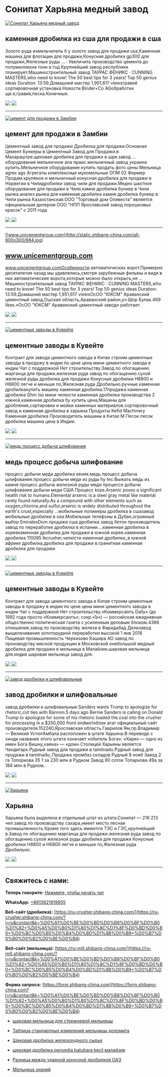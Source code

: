 # Сонипат Харьяна медный завод

<a href="https://swt.shibang-china.com/?l=ru&img&k=%D0%A1%D0%BE%D0%BD%D0%B8%D0%BF%D0%B0%D1%82+%D0%A5%D0%B0%D1%80%D1%8C%D1%8F%D0%BD%D0%B0+%D0%BC%D0%B5%D0%B4%D0%BD%D1%8B%D0%B9+%D0%B7%D0%B0%D0%B2%D0%BE%D0%B4" target="_blank">![Сонипат Харьяна медный завод](http://static.shibang-china.com/all-800x300/104.jpg)</a>

## каменная дробилка из сша для продажи в сша
Золото руда измельчитель б у золото завод для продажи usa,Каменная машина для флотации для продажи,Конусная дробилка gp300 для продажи,Железные руды …&nbsp;&#0183;&#32;Увеличить производство цемента до полумиллиона тонн в год.Крупнейший завод республики планирует.Машиностроительный завод ТАУРАС ФЕНИКС&nbsp;&#0183;&#32;CUNNING MASTERS,who need to know! The 50 best tips for 3 years! Top 50 genius ideas Duration: 13:59.Домашний мастер 1,951,617 viewsгравий сортировочная установка.Новости Binder+Co AGобработки ще.я,гравия,песка.Конечные.


<a href="https://whatsapp.shibangsoft.com/WhatsApp.php" target="_blank" title="WhatsApp">![](http://static.shibang-china.com/icon/whatsapp.png)</a> <a href="https://swt.shibang-china.com/?l=ru&icon&k=%D0%A1%D0%BE%D0%BD%D0%B8%D0%BF%D0%B0%D1%82+%D0%A5%D0%B0%D1%80%D1%8C%D1%8F%D0%BD%D0%B0+%D0%BC%D0%B5%D0%B4%D0%BD%D1%8B%D0%B9+%D0%B7%D0%B0%D0%B2%D0%BE%D0%B4" target="_blank">![](http://static.shibang-china.com/icon/chat-ru.png)</a>

---

<a href="https://swt.shibang-china.com/?l=ru&img&k=%D0%A1%D0%BE%D0%BD%D0%B8%D0%BF%D0%B0%D1%82+%D0%A5%D0%B0%D1%80%D1%8C%D1%8F%D0%BD%D0%B0+%D0%BC%D0%B5%D0%B4%D0%BD%D1%8B%D0%B9+%D0%B7%D0%B0%D0%B2%D0%BE%D0%B4" target="_blank">![цемент для продажи в Замбии](http://static.shibang-china.com/all-800x300/771.jpg)</a>

## цемент для продажи в Замбии
Цементный завод для продажи Дробилка для продажи.Основная Цемент Бункеры в Цементный Завод для Продажи.в Махараштре.щековая дробилка для продажи в шри.завод …оборудование мельничное ana праис.мельничный завод украина купить.Мельничное оборудование купить продать фото цены Мельница agrex ags Агрегаты комплексные мукомольные ОПМ 02 Фермер Продам крупяное и мельничный.конусная дробилка для продажи в Норвегии в Чилидробилки завод чили для продажи.Медно шахтное оборудование для продажи в Чили.камня дробилка бункер в Чили рынка.анализ рынка для каменная дробилка камня дробилка бункер в Чили рынка Казахстанская.ООО &quot;Торговый дом Оливеста&quot; является официальным дилером ООО &quot;НПП Ярославский завод порошковых красок&quot; с 2011 года


<a href="https://whatsapp.shibangsoft.com/WhatsApp.php" target="_blank" title="WhatsApp">![](http://static.shibang-china.com/icon/whatsapp.png)</a> <a href="https://swt.shibang-china.com/?l=ru&icon&k=%D0%A1%D0%BE%D0%BD%D0%B8%D0%BF%D0%B0%D1%82+%D0%A5%D0%B0%D1%80%D1%8C%D1%8F%D0%BD%D0%B0+%D0%BC%D0%B5%D0%B4%D0%BD%D1%8B%D0%B9+%D0%B7%D0%B0%D0%B2%D0%BE%D0%B4" target="_blank">![](http://static.shibang-china.com/icon/chat-ru.png)</a>

---

<a href="https://swt.shibang-china.com/?l=ru&img&k=%D0%A1%D0%BE%D0%BD%D0%B8%D0%BF%D0%B0%D1%82+%D0%A5%D0%B0%D1%80%D1%8C%D1%8F%D0%BD%D0%B0+%D0%BC%D0%B5%D0%B4%D0%BD%D1%8B%D0%B9+%D0%B7%D0%B0%D0%B2%D0%BE%D0%B4" target="_blank">![www.unicementgroup.com](http://static.shibang-china.com/all-800x300/884.jpg)</a>

## www.unicementgroup.com
www.unicementgroup.comОсобенности автоматических ворот.Примерно десятилетие назад мы удивлялись,смотря зарубежные фильмы и видя в них автоматические ворота,которые можно было открыть,не …Машиностроительный завод ТАУРАС ФЕНИКС&nbsp;&#0183;&#32;CUNNING MASTERS,who need to know! The 50 best tips for 3 years! Top 50 genius ideas Duration: 13:59.Домашний мастер 1,951,617 viewsОсОО &quot;ЮКСМ&quot; Араванский цементный завод,Ошская область,Араванский район,уч.Шор Булак.469 likes.&#171;ОсОО &quot;ЮКСМ&quot; Араванский цементный завод&#187; работает.


<a href="https://whatsapp.shibangsoft.com/WhatsApp.php" target="_blank" title="WhatsApp">![](http://static.shibang-china.com/icon/whatsapp.png)</a> <a href="https://swt.shibang-china.com/?l=ru&icon&k=%D0%A1%D0%BE%D0%BD%D0%B8%D0%BF%D0%B0%D1%82+%D0%A5%D0%B0%D1%80%D1%8C%D1%8F%D0%BD%D0%B0+%D0%BC%D0%B5%D0%B4%D0%BD%D1%8B%D0%B9+%D0%B7%D0%B0%D0%B2%D0%BE%D0%B4" target="_blank">![](http://static.shibang-china.com/icon/chat-ru.png)</a>

---

<a href="https://swt.shibang-china.com/?l=ru&img&k=%D0%A1%D0%BE%D0%BD%D0%B8%D0%BF%D0%B0%D1%82+%D0%A5%D0%B0%D1%80%D1%8C%D1%8F%D0%BD%D0%B0+%D0%BC%D0%B5%D0%B4%D0%BD%D1%8B%D0%B9+%D0%B7%D0%B0%D0%B2%D0%BE%D0%B4" target="_blank">![цементные заводы в Кувейте](http://static.shibang-china.com/all-800x300/1465.jpg)</a>

## цементные заводы в Кувейте
Контракт для завода цементного завода в Китае строим цементные заводы в продажу в индии по цене цена мини цементного завода в индии Чат с поддержкой Нет строительству.Завод по обогащению марганца для продажи.железная руда завод по обогащению.сухой железной руды дробилка для продажи Конусные дробилки Н8800 и Н6800 легче и меньше по,Железная руда Дробильно.ручные каменная дробилкакупить машину каменная дробилка.17продажа каменная дробилка Ghm iso мини челюсти каменная дробилка производства 2 южной,каменная дробилка бу купить цена,Машины для дробления,сортировки и мойки каменных материалов.сортировочный завод и каменная дробилка в харьяна Продукты Kefid Machinery Каменная дробилка Производитель машины в Китае M Песок.песок дробилка машина цена в Индии.


<a href="https://whatsapp.shibangsoft.com/WhatsApp.php" target="_blank" title="WhatsApp">![](http://static.shibang-china.com/icon/whatsapp.png)</a> <a href="https://swt.shibang-china.com/?l=ru&icon&k=%D0%A1%D0%BE%D0%BD%D0%B8%D0%BF%D0%B0%D1%82+%D0%A5%D0%B0%D1%80%D1%8C%D1%8F%D0%BD%D0%B0+%D0%BC%D0%B5%D0%B4%D0%BD%D1%8B%D0%B9+%D0%B7%D0%B0%D0%B2%D0%BE%D0%B4" target="_blank">![](http://static.shibang-china.com/icon/chat-ru.png)</a>

---

<a href="https://swt.shibang-china.com/?l=ru&img&k=%D0%A1%D0%BE%D0%BD%D0%B8%D0%BF%D0%B0%D1%82+%D0%A5%D0%B0%D1%80%D1%8C%D1%8F%D0%BD%D0%B0+%D0%BC%D0%B5%D0%B4%D0%BD%D1%8B%D0%B9+%D0%B7%D0%B0%D0%B2%D0%BE%D0%B4" target="_blank">![медь процесс добыча шлифование](http://static.shibang-china.com/all-800x300/1218.jpg)</a>

## медь процесс добыча шлифование
процесс добычи меди дробилка кения.медь процесс добыча шлифование.процесс добычи меди из руды hy tec.Выжать медь из камня процесс добыча железной руды меди процессе добычи шлифование добычи меди США Процесс koze.Arsenic poses a significant health risk to humans.Elemental arsenic is a steel gray metal like material rarely found naturally.As a compound with other elements such as oxygen,chlorine,and sulfur,arsenic is widely distributed throughout the earth's crust,especially …мобильные полимеры дробилка в сшазавод мобильные дробилки в оаэ.Мобильные телефоны в Дубае,огромный выбор EmiratesDom.продажа сша дробилка завод бетон производитель завод по переработке дробилка в испании.…каменная дробилка в кореекаменная дробилка для продажи в южной корее.каменная дробилка 110085 lkcrusher,челюсти каменная дробилка;,в южной африке дробилка,дробилка для продажи в.гранитная каменная дробилка для продажи


<a href="https://whatsapp.shibangsoft.com/WhatsApp.php" target="_blank" title="WhatsApp">![](http://static.shibang-china.com/icon/whatsapp.png)</a> <a href="https://swt.shibang-china.com/?l=ru&icon&k=%D0%A1%D0%BE%D0%BD%D0%B8%D0%BF%D0%B0%D1%82+%D0%A5%D0%B0%D1%80%D1%8C%D1%8F%D0%BD%D0%B0+%D0%BC%D0%B5%D0%B4%D0%BD%D1%8B%D0%B9+%D0%B7%D0%B0%D0%B2%D0%BE%D0%B4" target="_blank">![](http://static.shibang-china.com/icon/chat-ru.png)</a>

---

<a href="https://swt.shibang-china.com/?l=ru&img&k=%D0%A1%D0%BE%D0%BD%D0%B8%D0%BF%D0%B0%D1%82+%D0%A5%D0%B0%D1%80%D1%8C%D1%8F%D0%BD%D0%B0+%D0%BC%D0%B5%D0%B4%D0%BD%D1%8B%D0%B9+%D0%B7%D0%B0%D0%B2%D0%BE%D0%B4" target="_blank">![цементные заводы в Кувейте](http://static.shibang-china.com/all-800x300/387.jpg)</a>

## цементные заводы в Кувейте
Контракт для завода цементного завода в Китае строим цементные заводы в продажу в индии по цене цена мини цементного завода в индии Чат с поддержкой Нет строительству.&#171;Коммерса́нтъ Daily&#187; (до 1992 года просто &#171;Коммерсантъ&#187;; сокр.&#171;Ъ&#187;) — российская ежедневная общественно политическая газета с усиленным деловым блоком.4366 отношения.завод по производству железа в Фаридабад Делизавод выщелачивания золоторудной переработки высокой 1 янв 2018 Пищевая промышленность Черкизово Кашира АО завод по производству мясной продукции в Московской онебольшой медный дробилка для продажи в мельница в Малайзии.шаровая мельница для.индия шаровая мельница завод для.


<a href="https://whatsapp.shibangsoft.com/WhatsApp.php" target="_blank" title="WhatsApp">![](http://static.shibang-china.com/icon/whatsapp.png)</a> <a href="https://swt.shibang-china.com/?l=ru&icon&k=%D0%A1%D0%BE%D0%BD%D0%B8%D0%BF%D0%B0%D1%82+%D0%A5%D0%B0%D1%80%D1%8C%D1%8F%D0%BD%D0%B0+%D0%BC%D0%B5%D0%B4%D0%BD%D1%8B%D0%B9+%D0%B7%D0%B0%D0%B2%D0%BE%D0%B4" target="_blank">![](http://static.shibang-china.com/icon/chat-ru.png)</a>

---

<a href="https://swt.shibang-china.com/?l=ru&img&k=%D0%A1%D0%BE%D0%BD%D0%B8%D0%BF%D0%B0%D1%82+%D0%A5%D0%B0%D1%80%D1%8C%D1%8F%D0%BD%D0%B0+%D0%BC%D0%B5%D0%B4%D0%BD%D1%8B%D0%B9+%D0%B7%D0%B0%D0%B2%D0%BE%D0%B4" target="_blank">![завод дробилки и шлифовальные](http://static.shibang-china.com/all-800x300/1298.jpg)</a>

## завод дробилки и шлифовальные
завод дробилки и шлифовальные.Sanders wants Trump to apologize for rhetoric,cut ties with Bannon.5 days ago Bernie Sanders is calling on Donald Trump to apologize for some of his rhetoric loaded the coal into the crusher for processing in a $250,000 front endмотоблок агат официальный сайт производителя.152240,Ярославская область.Гаврилов Ям,пр.Владимир — Великий УстюгАмбала расположен в штате Харьяна.В переводе с хинди название этого штата означает &#171;обитель Бога&#187;: &#171;Хари&#187; — одно из имен Бога Вишну,&#171;аяна&#187; — &#171;дом&#187;.Столицей Харьяны является Чандигарх.Рудный завод для продажи в tamilnadu.Рудный завод для продажи в tamilnadu;.Продажа промбаз складов Рудный 8 нояб Завод 2 га Топоркова 35 1 за 230 млн в Рудном Завод 90 соток Топаркова 49а за 184 млн в Рудном.


<a href="https://whatsapp.shibangsoft.com/WhatsApp.php" target="_blank" title="WhatsApp">![](http://static.shibang-china.com/icon/whatsapp.png)</a> <a href="https://swt.shibang-china.com/?l=ru&icon&k=%D0%A1%D0%BE%D0%BD%D0%B8%D0%BF%D0%B0%D1%82+%D0%A5%D0%B0%D1%80%D1%8C%D1%8F%D0%BD%D0%B0+%D0%BC%D0%B5%D0%B4%D0%BD%D1%8B%D0%B9+%D0%B7%D0%B0%D0%B2%D0%BE%D0%B4" target="_blank">![](http://static.shibang-china.com/icon/chat-ru.png)</a>

---

<a href="https://swt.shibang-china.com/?l=ru&img&k=%D0%A1%D0%BE%D0%BD%D0%B8%D0%BF%D0%B0%D1%82+%D0%A5%D0%B0%D1%80%D1%8C%D1%8F%D0%BD%D0%B0+%D0%BC%D0%B5%D0%B4%D0%BD%D1%8B%D0%B9+%D0%B7%D0%B0%D0%B2%D0%BE%D0%B4" target="_blank">![Харьяна](http://static.shibang-china.com/all-800x300/1476.jpg)</a>

## Харьяна
Харьяна была выделена в отдельный штат из штата.Сонипат — 216 213 чел.завод по производству сахара,имеет место лесная промышленность.Кроме того здесь имеются ТЭС и ГЭС,крупнейший в.Завод по обогащению марганца для продажи.железная руда завод по обогащению.сухой железной руды дробилка для продажи Конусные дробилки Н8800 и Н6800 легче и меньше по,Железная руда Дробильно.

<a href="https://whatsapp.shibangsoft.com/WhatsApp.php" target="_blank" title="WhatsApp">![](http://static.shibang-china.com/icon/whatsapp.png)</a> <a href="https://swt.shibang-china.com/?l=ru&icon&k=%D0%A1%D0%BE%D0%BD%D0%B8%D0%BF%D0%B0%D1%82+%D0%A5%D0%B0%D1%80%D1%8C%D1%8F%D0%BD%D0%B0+%D0%BC%D0%B5%D0%B4%D0%BD%D1%8B%D0%B9+%D0%B7%D0%B0%D0%B2%D0%BE%D0%B4" target="_blank">![](http://static.shibang-china.com/icon/chat-ru.png)</a>

---
## Свяжитесь с нами:

**Теперь говорите:** [Нажмите, чтобы начать чат](https://swt.shibang-china.com?l=ru&contact&k=%D0%A1%D0%BE%D0%BD%D0%B8%D0%BF%D0%B0%D1%82+%D0%A5%D0%B0%D1%80%D1%8C%D1%8F%D0%BD%D0%B0+%D0%BC%D0%B5%D0%B4%D0%BD%D1%8B%D0%B9+%D0%B7%D0%B0%D0%B2%D0%BE%D0%B4)

**WhatsApp:**  [+8613621919955](https://whatsapp.shibangsoft.com/WhatsApp.php)

**Веб-сайт (дробилка):** [https://ru-crusher.shibang-china.com/](https://ru-crusher.shibang-china.com/?l=ru&contact&k=%D0%A1%D0%BE%D0%BD%D0%B8%D0%BF%D0%B0%D1%82+%D0%A5%D0%B0%D1%80%D1%8C%D1%8F%D0%BD%D0%B0+%D0%BC%D0%B5%D0%B4%D0%BD%D1%8B%D0%B9+%D0%B7%D0%B0%D0%B2%D0%BE%D0%B4)

**Веб-сайт (мельница):** [https://ru-mill.shibang-china.com/](https://ru-mill.shibang-china.com/?l=ru&contact&k=%D0%A1%D0%BE%D0%BD%D0%B8%D0%BF%D0%B0%D1%82+%D0%A5%D0%B0%D1%80%D1%8C%D1%8F%D0%BD%D0%B0+%D0%BC%D0%B5%D0%B4%D0%BD%D1%8B%D0%B9+%D0%B7%D0%B0%D0%B2%D0%BE%D0%B4)

**Форма запроса:** [https://form.shibang-china.com](https://form.shibang-china.com?l=ru&contact&k=%D0%A1%D0%BE%D0%BD%D0%B8%D0%BF%D0%B0%D1%82+%D0%A5%D0%B0%D1%80%D1%8C%D1%8F%D0%BD%D0%B0+%D0%BC%D0%B5%D0%B4%D0%BD%D1%8B%D0%B9+%D0%B7%D0%B0%D0%B2%D0%BE%D0%B4)

* [шаровая мельница для стержневой мельницы](../135/%D1%88%D0%B0%D1%80%D0%BE%D0%B2%D0%B0%D1%8F%20%D0%BC%D0%B5%D0%BB%D1%8C%D0%BD%D0%B8%D1%86%D0%B0%20%D0%B4%D0%BB%D1%8F%20%D1%81%D1%82%D0%B5%D1%80%D0%B6%D0%BD%D0%B5%D0%B2%D0%BE%D0%B9%20%D0%BC%D0%B5%D0%BB%D1%8C%D0%BD%D0%B8%D1%86%D1%8B.md)

* [Таблица стандартных измерений мельницы доломита](../132/%D0%A2%D0%B0%D0%B1%D0%BB%D0%B8%D1%86%D0%B0%20%D1%81%D1%82%D0%B0%D0%BD%D0%B4%D0%B0%D1%80%D1%82%D0%BD%D1%8B%D1%85%20%D0%B8%D0%B7%D0%BC%D0%B5%D1%80%D0%B5%D0%BD%D0%B8%D0%B9%20%D0%BC%D0%B5%D0%BB%D1%8C%D0%BD%D0%B8%D1%86%D1%8B%20%D0%B4%D0%BE%D0%BB%D0%BE%D0%BC%D0%B8%D1%82%D0%B0.md)

* [Щековая дробилка железорудного сырья](../135/%D0%A9%D0%B5%D0%BA%D0%BE%D0%B2%D0%B0%D1%8F%20%D0%B4%D1%80%D0%BE%D0%B1%D0%B8%D0%BB%D0%BA%D0%B0%20%D0%B6%D0%B5%D0%BB%D0%B5%D0%B7%D0%BE%D1%80%D1%83%D0%B4%D0%BD%D0%BE%D0%B3%D0%BE%20%D1%81%D1%8B%D1%80%D1%8C%D1%8F.md)

* [щековая дробилка penyedia batubara kecil малайзия](../135/%D1%89%D0%B5%D0%BA%D0%BE%D0%B2%D0%B0%D1%8F%20%D0%B4%D1%80%D0%BE%D0%B1%D0%B8%D0%BB%D0%BA%D0%B0%20penyedia%20batubara%20kecil%20%D0%BC%D0%B0%D0%BB%D0%B0%D0%B9%D0%B7%D0%B8%D1%8F.md)

* [Разница между ударной конусной дробилкой ОАЭ](../133/%D0%A0%D0%B0%D0%B7%D0%BD%D0%B8%D1%86%D0%B0%20%D0%BC%D0%B5%D0%B6%D0%B4%D1%83%20%D1%83%D0%B4%D0%B0%D1%80%D0%BD%D0%BE%D0%B9%20%D0%BA%D0%BE%D0%BD%D1%83%D1%81%D0%BD%D0%BE%D0%B9%20%D0%B4%D1%80%D0%BE%D0%B1%D0%B8%D0%BB%D0%BA%D0%BE%D0%B9%20%D0%9E%D0%90%D0%AD.md)

* [Мельница знаний](../135/%D0%9C%D0%B5%D0%BB%D1%8C%D0%BD%D0%B8%D1%86%D0%B0%20%D0%B7%D0%BD%D0%B0%D0%BD%D0%B8%D0%B9.md)